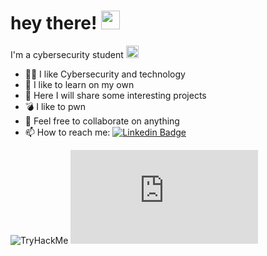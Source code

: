 <h1>
  hey there!
  <img src="https://media.giphy.com/media/hvRJCLFzcasrR4ia7z/giphy.gif" width="30px"/>
</h1>

I'm a cybersecurity student <img src="https://i.giphy.com/media/v1.Y2lkPTc5MGI3NjExaXdnMXdoMHVpZ2tvMmg2ZnhicGlhazB0OHc3MzZnemllbm5zemszciZlcD12MV9pbnRlcm5hbF9naWZfYnlfaWQmY3Q9Zw/GFLB1pCmhgvIDSJTvp/giphy.gif" width="20">

- 👨‍💻 I like Cybersecurity and technology
- 🌱 I like to learn on my own
- 🐍 Here I will share some interesting projects
- 💣 I like to pwn 
- 💬 Feel free to collaborate on anything
- 📫 How to reach me: 
[![Linkedin Badge](https://img.shields.io/badge/LinkedIn-blue?style=flat&logo=Linkedin&logoColor=white)](https://www.linkedin.com/in/justin-alexander-8616142b7)
<img src="https://tryhackme-badges.s3.amazonaws.com/DaGodx15.png" alt="TryHackMe">
<iframe src="https://tryhackme.com/api/v2/badges/public-profile?userPublicId=2862350" style='border:none;'></iframe>

